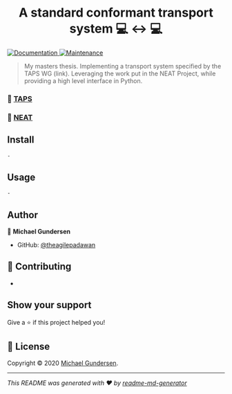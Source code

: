 <h1 align="center">A standard conformant transport system 💻 ↔️ 💻</h1>
<p>
  
  <a href="https://github.com/kefranabg/readme-md-generator#readme" target="_blank">
    <img alt="Documentation" src="https://img.shields.io/badge/documentation-yes-brightgreen.svg" />
  </a>
  <a href="https://github.com/kefranabg/readme-md-generator/graphs/commit-activity" target="_blank">
    <img alt="Maintenance" src="https://img.shields.io/badge/Maintained%3F-yes-green.svg" />
  </a>
</p>

> My masters thesis. Implementing a transport system specified by the TAPS WG (link). Leveraging the work put in the NEAT Project, while providing a high level interface in Python.

### 🔗 [TAPS](https://datatracker.ietf.org/wg/taps/documents/)
### 🔗 [NEAT](https://www.neat-project.org/)

## Install

```sh
-
```

## Usage

```sh
-
```

## Author

👤 **Michael Gundersen**

* GitHub: [@theagilepadawan](https://github.com/theagilepadawan)

## 🤝 Contributing

-

## Show your support

Give a ⭐️ if this project helped you!

## 📝 License

Copyright © 2020 [Michael Gundersen](https://github.com/theagilepadawan).<br />


***
_This README was generated with ❤️ by [readme-md-generator](https://github.com/kefranabg/readme-md-generator)_
